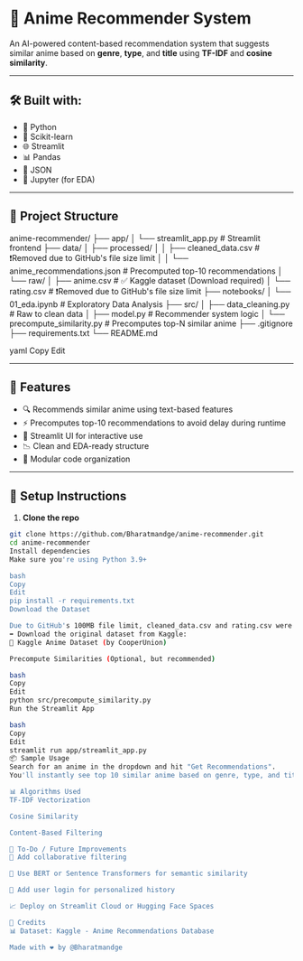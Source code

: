 # 🎌 Anime Recommender System

An AI-powered content-based recommendation system that suggests similar anime based on **genre**, **type**, and **title** using **TF-IDF** and **cosine similarity**.

---

## 🛠️ Built with:
- 🐍 Python
- 🧠 Scikit-learn
- 🌐 Streamlit
- 📊 Pandas
- 💾 JSON
- 🧪 Jupyter (for EDA)

---

## 📁 Project Structure

anime-recommender/
├── app/
│ └── streamlit_app.py # Streamlit frontend
├── data/
│ ├── processed/
│ │ ├── cleaned_data.csv # ❗Removed due to GitHub's file size limit
│ │ └── anime_recommendations.json # Precomputed top-10 recommendations
│ └── raw/
│ ├── anime.csv # ✅ Kaggle dataset (Download required)
│ └── rating.csv # ❗Removed due to GitHub's file size limit
├── notebooks/
│ └── 01_eda.ipynb # Exploratory Data Analysis
├── src/
│ ├── data_cleaning.py # Raw to clean data
│ ├── model.py # Recommender system logic
│ └── precompute_similarity.py # Precomputes top-N similar anime
├── .gitignore
├── requirements.txt
└── README.md

yaml
Copy
Edit

---

## 🚀 Features

- 🔍 Recommends similar anime using text-based features  
- ⚡ Precomputes top-10 recommendations to avoid delay during runtime  
- 🎨 Streamlit UI for interactive use  
- 📉 Clean and EDA-ready structure  
- 📂 Modular code organization  

---

## 🔧 Setup Instructions

1. **Clone the repo**

```bash
git clone https://github.com/Bharatmandge/anime-recommender.git
cd anime-recommender
Install dependencies
Make sure you're using Python 3.9+

bash
Copy
Edit
pip install -r requirements.txt
Download the Dataset

Due to GitHub's 100MB file limit, cleaned_data.csv and rating.csv were not uploaded.
➡️ Download the original dataset from Kaggle:
🎒 Kaggle Anime Dataset (by CooperUnion)

Precompute Similarities (Optional, but recommended)

bash
Copy
Edit
python src/precompute_similarity.py
Run the Streamlit App

bash
Copy
Edit
streamlit run app/streamlit_app.py
📦 Sample Usage
Search for an anime in the dropdown and hit "Get Recommendations".
You'll instantly see top 10 similar anime based on genre, type, and title!

📊 Algorithms Used
TF-IDF Vectorization

Cosine Similarity

Content-Based Filtering

📌 To-Do / Future Improvements
🎯 Add collaborative filtering

🧠 Use BERT or Sentence Transformers for semantic similarity

💾 Add user login for personalized history

📈 Deploy on Streamlit Cloud or Hugging Face Spaces

🙏 Credits
📊 Dataset: Kaggle - Anime Recommendations Database

Made with ❤️ by @Bharatmandge

